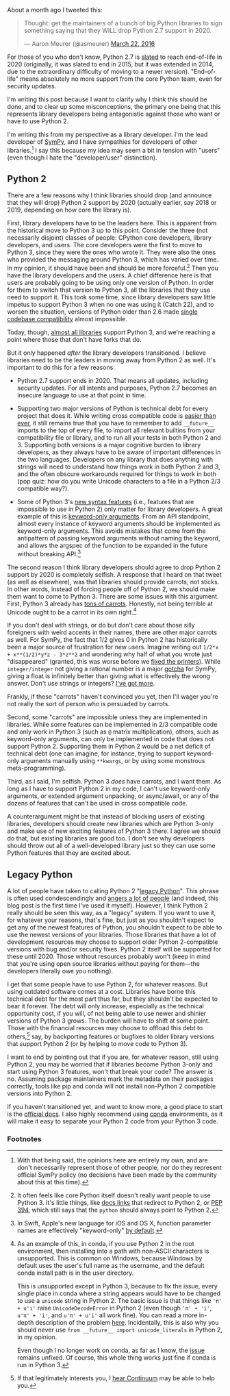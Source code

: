 About a month ago I tweeted this:

<blockquote class="twitter-tweet" data-lang="en"><p lang="en" dir="ltr">Thought: get the maintainers of a bunch of big Python libraries to sign something saying that they WILL drop Python 2.7 support in 2020.</p>&mdash; Aaron Meurer (@asmeurer) <a href="https://twitter.com/asmeurer/status/712304912428875776">March 22, 2016</a></blockquote>
<script async src="//platform.twitter.com/widgets.js" charset="utf-8"></script>

For those of you who don't know, Python 2.7 is
[slated](https://docs.python.org/devguide/#status-of-python-branches) to reach
end-of-life in 2020 (originally, it was slated to end in 2015, but it was
extended in 2014, due to the extraordinary difficulty of moving to a newer
version). "End-of-life" means absolutely no more support from the core Python
team, even for security updates.

I'm writing this post because I want to clarify why I think this should be
done, and to clear up some misconceptions, the primary one being that this
represents library developers being antagonistic against those who want or
have to use Python 2.

I'm writing this from my perspective as a library developer. I'm the lead
developer of [SymPy](http://www.sympy.org/), and I have sympathies for
developers of other libraries.[^sympy] I say this because my idea may seem a bit
in tension with "users" (even though I hate the "developer/user" distinction).

## Python 2

There are a few reasons why I think libraries should drop (and announce that
they will drop) Python 2 support by 2020 (actually earlier, say 2018 or 2019,
depending on how core the library is).

First, library developers have to be the leaders here. This is apparent from
the historical move to Python 3 up to this point. Consider the three (not
necessarily disjoint) classes of people: CPython core developers, library
developers, and users. The core developers were the first to move to Python 3,
since they were the ones who wrote it. They were also the ones who provided
the messaging around Python 3, which has varied over time. In my opinion, it
should have been and should be more forceful.[^core] Then you have the library
developers and the users. A chief difference here is that users are probably
going to be using only one version of Python. In order for them to switch that
version to Python 3, all the libraries that they use need to support it. This
took some time, since library developers saw little impetus to support Python
3 when no one was using it (Catch 22), and to worsen the situation, versions
of Python older than 2.6 made
[single codebase compatibility](https://asmeurersympy.wordpress.com/2013/08/22/python-3-single-codebase-vs-2to3/)
almost impossible.

Today, though, [almost all libraries](http://py3readiness.org/) support Python
3, and we're reaching a point where those that don't have
forks that do.

But it only happened *after* the library developers transitioned. I believe
libraries need to be the leaders in moving away from Python 2 as well. It's
important to do this for a few reasons:

- Python 2.7 support ends in 2020. That means all updates, including security
  updates. For all intents and purposes, Python 2.7 becomes an insecure
  language to use at that point in time.

- Supporting two major versions of Python is technical debt for every project
  that does it. While writing cross compatible code is
  [easier than ever](http://python-future.org/), it still remains true that
  you have to remember to add `__future__` imports to the top of every file,
  to import all relevant builtins from your compatibility file or library, and
  to run all your tests in both Python 2 and 3. Supporting both versions is a
  major cognitive burden to library developers, as they always have to be
  aware of important differences in the two languages. Developers on any
  library that does anything with strings will need to understand how things
  work in both Python 2 and 3, and the often obscure workarounds required for
  things to work in both (pop quiz: how do you write Unicode characters to a
  file in a Python 2/3 compatible way?).

- Some of Python 3's
  [new syntax features](https://asmeurer.github.io/python3-presentation/slides.html)
  (i.e., features that are impossible to use in Python 2) only matter for
  library developers. A great example of this is
  [keyword-only arguments](https://www.python.org/dev/peps/pep-3102/). From an
  API standpoint, almost every instance of keyword arguments should be
  implemented as keyword-only arguments. This avoids mistakes that come from
  the antipattern of passing keyword arguments without naming the keyword, and
  allows the argspec of the function to be expanded in the future without
  breaking API.[^swift]

The second reason I think library developers should agree to drop Python 2
support by 2020 is completely selfish. A response that I heard on that tweet
(as well as elsewhere), was that libraries should provide carrots, not sticks.
In other words, instead of forcing people off of Python 2, we should make them
want to come to Python 3. There are some issues with this argument. First,
Python 3 already has
[tons of carrots](https://asmeurer.github.io/python3-presentation/slides.html).
Honestly, not being terrible at Unicode ought to be a carrot in its own right.[^unicode]

If you don't deal with strings, or do but don't care about those silly
foreigners with weird accents in their names, there are other major carrots as
well. For SymPy, the fact that 1/2 gives 0 in Python 2 has historically been a
major source of frustration for new users. Imagine writing out `1/2*x +
x**(1/2)*y*z - 3*z**2` and wondering why half of what you wrote just
"disappeared" (granted, this was worse before we
[fixed the printers](https://asmeurersympy.wordpress.com/2011/08/18/sqrtx-now-prints-as-sqrtx/)).
While `integer/integer` not giving a rational number is a major
[gotcha](http://docs.sympy.org/latest/tutorial/gotchas.html#two-final-notes-and)
for SymPy, giving a float is infinitely better than giving what is effectively
the wrong answer. Don't use strings or integers?
[I've got more](https://asmeurer.github.io/python3-presentation/slides.html).

Frankly, if these "carrots" haven't convinced you yet, then I'll wager you're
not really the sort of person who is persuaded by carrots.

Second, some "carrots" are impossible unless they are implemented in
libraries. While some features can be implemented in 2/3 compatible code and
only work in Python 3 (such as `@` matrix multiplication), others, such as
keyword-only arguments, can only be implemented in code that does not support
Python 2. Supporting them in Python 2 would be a net deficit of technical debt
(one can imagine, for instance, trying to support keyword-only arguments
manually using `**kwargs`, or by using some monstrous meta-programming).

Third, as I said, I'm selfish. Python 3 *does* have carrots, and I want them.
As long as I have to support Python 2 in my code, I can't use keyword-only
arguments, or extended argument unpacking, or async/await, or any of the
dozens of features that can't be used in cross compatible code.

A counterargument might be that instead of blocking users of existing
libraries, developers should create new libraries which are Python 3-only and
make use of new exciting features of Python 3 there. I agree we should do
that, but existing libraries are good too. I don't see why developers should
throw out all of a well-developed library just so they can use some Python
features that they are excited about.

## Legacy Python

A lot of people have taken to calling Python 2
"[legacy Python](https://twitter.com/RipLegacyPython)". This phrase is often
used condescendingly and
[angers a lot of people](https://twitter.com/stephtdouglas/status/713433933040340993)
(and indeed, this blog post is the first time I've used it myself). However, I
think Python 2 really should be seen this way, as a "legacy" system. If you
want to use it, for whatever your reasons, that's fine, but just as you
shouldn't expect to get any of the newest features of Python, you shouldn't
expect to be able to use the newest versions of your libraries. Those
libraries that have a lot of development resources may choose to support older
Python 2-compatible versions with bug and/or security fixes. Python 2 itself
will be supported for these until 2020. Those without resources probably won't
(keep in mind that you're using open source libraries without paying for
them—the developers literally owe you nothing).

I get that some people have to use Python 2, for whatever reasons. But using
outdated software comes at a cost. Libraries have borne this technical debt
for the most part thus far, but they shouldn't be expected to bear it forever.
The debt will only increase, especially as the technical opportunity cost, if
you will, of not being able to use newer and shinier versions of Python 3
grows. The burden will have to shift at some point. Those with the financial
resources may choose to offload this debt to others,[^continuum] say, by
backporting features or bugfixes to older library versions that support Python
2 (or by helping to move code to Python 3).

I want to end by pointing out that if you are, for whatever reason, still
using Python 2, you may be worried that if libraries become Python 3-only and
start using Python 3 features, won't that break your code? The answer is no.
Assuming package maintainers mark the metadata on their packages correctly,
tools like pip and conda will not install non-Python 2 compatible versions
into Python 2.

If you haven't transitioned yet, and want to know more, a good place to start
is the [official docs](https://docs.python.org/3/howto/pyporting.html). I also
highly recommend using [conda](http://conda.pydata.org/docs/) environments, as
it will make it easy to separate your Python 2 code from your Python 3 code.

### Footnotes

[^sympy]: With that being said, the opinions here are entirely my own, and are
        don't necessarily represent those of other people, nor do they
        represent official SymPy policy (no decisions have been made by the
        community about this at this time).

[^core]: It often feels like core Python itself doesn't really want people to
        use Python 3. It's little things, like
        [docs links](https://docs.python.org/library/) that redirect to Python
        2, or [PEP 394](https://www.python.org/dev/peps/pep-0394/), which
        still says that the `python` should always point to Python 2.


[^swift]: In Swift, Apple's new language for iOS and OS X, function parameter
        names are effectively "keyword-only"
        [by default](https://developer.apple.com/library/ios/documentation/Swift/Conceptual/Swift_Programming_Language/Functions.html).

[^unicode]: As an example of this, in conda, if you use Python 2 in the root
        environment, then installing into a path with non-ASCII characters is
        unsupported. This is common on Windows, because Windows by default
        uses the user's full name as the username, and the default conda
        install path is in the user directory.

    This is unsupported except in Python 3, because to fix the issue,
    every single place in conda where a string appears would have to be
    changed to use a `unicode` string in Python 2. The basic issue is that
    things like `'π' + u'i'` raise `UnicodeDecodeError` in Python 2 (even
    though `'π' + 'i'`, `u'π' + 'i'`, and `u'π' + u'i'` all work fine).
    You can read a more in-depth description of the problem
    [here](https://github.com/sympy/sympy/pull/9692#issuecomment-126162173).
    Incidentally, this is also why you should never use `from __future__
    import unicode_literals` in Python 2, in my opinion.

    Even though I no longer work on conda, as far as I know, the
    [issue](https://github.com/conda/conda/issues/1180) remains unfixed.
    Of course, this whole thing works just fine if conda is run in Python
    3.


[^continuum]: If that legitimately interests you, I
        [hear Continuum](https://twitter.com/pwang/status/712780279211884546)
        may be able to help you.
